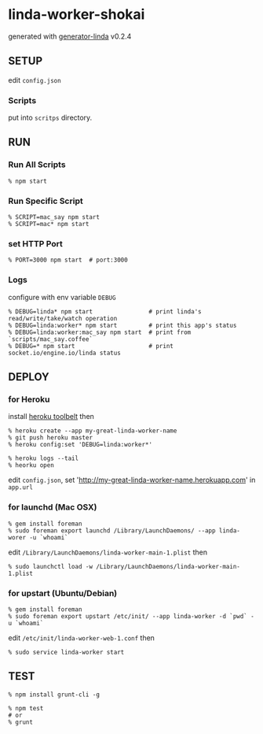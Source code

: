 # linda-worker-shokai

generated with [generator-linda](https://npmjs.org/package/generator-linda) v0.2.4

## SETUP

edit `config.json`

### Scripts

put into `scritps` directory.


## RUN

### Run All Scripts

    % npm start

### Run Specific Script

    % SCRIPT=mac_say npm start
    % SCRIPT=mac* npm start


### set HTTP Port

    % PORT=3000 npm start  # port:3000


### Logs

configure with env variable `DEBUG`

    % DEBUG=linda* npm start                # print linda's read/write/take/watch operation
    % DEBUG=linda:worker* npm start         # print this app's status
    % DEBUG=linda:worker:mac_say npm start  # print from `scripts/mac_say.coffee`
    % DEBUG=* npm start                     # print socket.io/engine.io/linda status



## DEPLOY

### for Heroku

install [heroku toolbelt](https://toolbelt.heroku.com/) then

    % heroku create --app my-great-linda-worker-name
    % git push heroku master
    % heroku config:set 'DEBUG=linda:worker*'

    % heroku logs --tail
    % heorku open

edit `config.json`, set 'http://my-great-linda-worker-name.herokuapp.com' in `app.url`


### for launchd (Mac OSX)

    % gem install foreman
    % sudo foreman export launchd /Library/LaunchDaemons/ --app linda-worer -u `whoami`

edit `/Library/LaunchDaemons/linda-worker-main-1.plist` then

    % sudo launchctl load -w /Library/LaunchDaemons/linda-worker-main-1.plist


### for upstart (Ubuntu/Debian)

    % gem install foreman
    % sudo foreman export upstart /etc/init/ --app linda-worker -d `pwd` -u `whoami`

edit `/etc/init/linda-worker-web-1.conf` then

    % sudo service linda-worker start


## TEST

    % npm install grunt-cli -g

    % npm test
    # or
    % grunt
